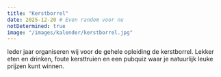 ```yaml
---
title: "Kerstborrel"
date: 2025-12-20 # Even random voor nu
notDetermined: true
image: "/images/kalender/kerstborrel.jpg"
---
```


Ieder jaar organiseren wij voor de gehele opleiding de kerstborrel. Lekker eten en drinken, foute kersttruien en een pubquiz waar je natuurlijk leuke prijzen kunt winnen. 